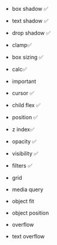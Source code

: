 - box shadow ✅
- text shadow ✅
- drop shadow ✅
- clamp✅

- box sizing ✅
- calc✅
- important 
- cursor ✅
- child flex ✅
- position ✅
- z index✅
- opacity ✅
- visibility ✅
- filters ✅
- grid
- media query 
- object fit
- object position 
- overflow 
- text overflow 